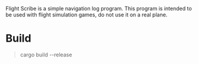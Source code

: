 Flight Scribe is a simple navigation log program. This program is intended to be used with flight simulation games, do not use it on a real plane.
# Build
> cargo build --release
